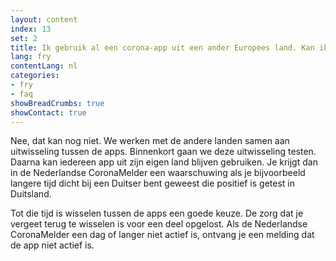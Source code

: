 ```yaml
---
layout: content
index: 13
set: 2
title: Ik gebruik al een corona-app uit een ander Europees land. Kan ik beide apps tegelijkertijd gebruiken?
lang: fry
contentLang: nl
categories:
- fry
- faq
showBreadCrumbs: true
showContact: true
---
```


Nee, dat kan nog niet. We werken met de andere landen samen aan uitwisseling tussen de apps. Binnenkort gaan we deze uitwisseling testen. Daarna kan iedereen app uit zijn eigen land blijven gebruiken. Je krijgt dan in de Nederlandse CoronaMelder een waarschuwing als je bijvoorbeeld langere tijd dicht bij een Duitser bent geweest die positief is getest in Duitsland.

Tot die tijd is wisselen tussen de apps een goede keuze. De zorg dat je vergeet terug te wisselen is voor een deel opgelost. Als de Nederlandse CoronaMelder een dag of langer niet actief is, ontvang je een melding dat de app niet actief is.
